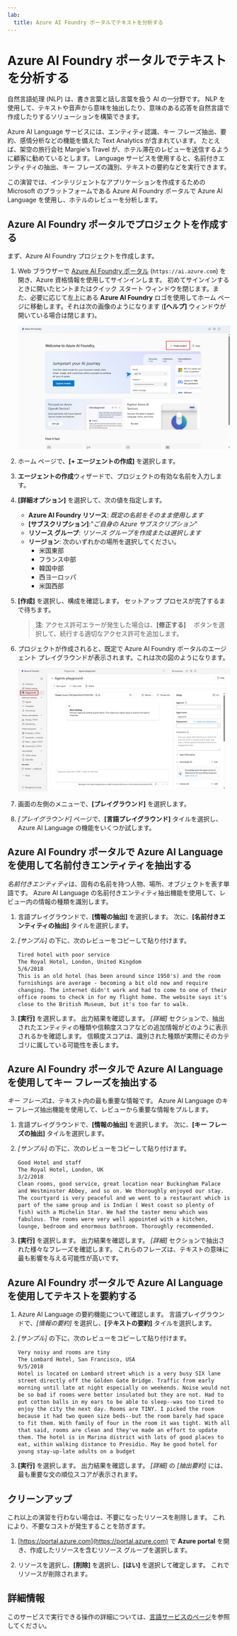 ```yaml
---
lab:
  title: Azure AI Foundry ポータルでテキストを分析する
---
```


# Azure AI Foundry ポータルでテキストを分析する

自然言語処理 (NLP) は、書き言葉と話し言葉を扱う AI の一分野です。 NLP を使用して、テキストや音声から意味を抽出したり、意味のある応答を自然言語で作成したりするソリューションを構築できます。

Azure AI Language サービスには、エンティティ認識、キー フレーズ抽出、要約、感情分析などの機能を備えた Text Analytics が含まれています。 たとえば、架空の旅行会社 Margie's Travel が、ホテル滞在のレビューを送信するように顧客に勧めているとします。 Language サービスを使用すると、名前付きエンティティの抽出、キー フレーズの識別、テキストの要約などを実行できます。

この演習では、インテリジェントなアプリケーションを作成するための Microsoft のプラットフォームである Azure AI Foundry ポータルで Azure AI Language を使用し、ホテルのレビューを分析します。 

## Azure AI Foundry ポータルでプロジェクトを作成する

まず、Azure AI Foundry プロジェクトを作成します。

1. Web ブラウザーで [Azure AI Foundry ポータル](https://ai.azure.com) (`https://ai.azure.com`) を開き、Azure 資格情報を使用してサインインします。 初めてサインインするときに開いたヒントまたはクイック スタート ウィンドウを閉じます。また、必要に応じて左上にある **Azure AI Foundry** ロゴを使用してホーム ページに移動します。それは次の画像のようになります (**[ヘルプ]** ウィンドウが開いている場合は閉じます)。

    ![エージェントの作成が選択されている Azure AI Foundry ホーム ページのスクリーンショット。](./media/azure-ai-foundry-home-page.png)

1. ホーム ページで、**[+ エージェントの作成]** を選択します。

1. **エージェントの作成**ウィザードで、プロジェクトの有効な名前を入力します。 

1. **[詳細オプション]** を選択して、次の値を指定します。
    - **Azure AI Foundry リソース**: *既定の名前をそのまま使用します*
    - **[サブスクリプション]**:"*ご自身の Azure サブスクリプション*"
    - **リソース グループ**: *リソース グループを作成または選択します*
    - **リージョン**: 次のいずれかの場所を選択してください。
        * 米国東部
        * フランス中部
        * 韓国中部
        * 西ヨーロッパ
        * 米国西部

1. **[作成]** を選択し、構成を確認します。 セットアップ プロセスが完了するまで待ちます。

    >**注**: アクセス許可エラーが発生した場合は、**[修正する]** 　ボタンを選択して、続行する適切なアクセス許可を追加します。

1. プロジェクトが作成されると、既定で Azure AI Foundry ポータルのエージェント プレイグラウンドが表示されます。これは次の図のようになります。

    ![Azure AI Foundry ポータルの Azure AI プロジェクトの詳細のスクリーンショット。](./media/ai-foundry-project-2.png)

1. 画面の左側のメニューで、**[プレイグラウンド]** を選択します。

1. *[プレイグラウンド]* ページで、**[言語プレイグラウンド]** タイルを選択し、Azure AI Language の機能をいくつか試します。

## Azure AI Foundry ポータルで Azure AI Language を使用して名前付きエンティティを抽出する

*名前付きエンティティ*は、固有の名前を持つ人物、場所、オブジェクトを表す単語です。 Azure AI Language の名前付きエンティティ抽出機能を使用して、レビュー内の情報の種類を識別します。

1. 言語プレイグラウンドで、**[情報の抽出]** を選択します。 次に、**[名前付きエンティティの抽出]** タイルを選択します。 

1. *[サンプル]* の下に、次のレビューをコピーして貼り付けます。

    ```
    Tired hotel with poor service
    The Royal Hotel, London, United Kingdom
    5/6/2018
    This is an old hotel (has been around since 1950's) and the room furnishings are average - becoming a bit old now and require changing. The internet didn't work and had to come to one of their office rooms to check in for my flight home. The website says it's close to the British Museum, but it's too far to walk.
    ```

1. **[実行]** を選択します。 出力結果を確認します。 *[詳細]* セクションで、抽出されたエンティティの種類や信頼度スコアなどの追加情報がどのように表示されるかを確認します。 信頼度スコアは、識別された種類が実際にそのカテゴリに属している可能性を表します。

## Azure AI Foundry ポータルで Azure AI Language を使用してキー フレーズを抽出する

*キー フレーズ*は、テキスト内の最も重要な情報です。 Azure AI Language のキー フレーズ抽出機能を使用して、レビューから重要な情報をプルします。

1. 言語プレイグラウンドで、**[情報の抽出]** を選択します。 次に、**[キー フレーズの抽出]** タイルを選択します。 

1. *[サンプル]* の下に、次のレビューをコピーして貼り付けます。

    ```
    Good Hotel and staff
    The Royal Hotel, London, UK
    3/2/2018
    Clean rooms, good service, great location near Buckingham Palace and Westminster Abbey, and so on. We thoroughly enjoyed our stay. The courtyard is very peaceful and we went to a restaurant which is part of the same group and is Indian ( West coast so plenty of fish) with a Michelin Star. We had the taster menu which was fabulous. The rooms were very well appointed with a kitchen, lounge, bedroom and enormous bathroom. Thoroughly recommended.
    ```

1. **[実行]** を選択します。 出力結果を確認します。 *[詳細]* セクションで抽出された様々なフレーズを確認します。 これらのフレーズは、テキストの意味に最も影響を与える可能性が高いです。

## Azure AI Foundry ポータルで Azure AI Language を使用してテキストを要約する
 
1. Azure AI Language の要約機能について確認します。 言語プレイグラウンドで、*[情報の要約]* を選択し、**[テキストの要約]** タイルを選択します。

1. *[サンプル]* の下に、次のレビューをコピーして貼り付けます。
    
    ```
    Very noisy and rooms are tiny
    The Lombard Hotel, San Francisco, USA
    9/5/2018
    Hotel is located on Lombard street which is a very busy SIX lane street directly off the Golden Gate Bridge. Traffic from early morning until late at night especially on weekends. Noise would not be so bad if rooms were better insulated but they are not. Had to put cotton balls in my ears to be able to sleep--was too tired to enjoy the city the next day. Rooms are TINY. I picked the room because it had two queen size beds--but the room barely had space to fit them. With family of four in the room it was tight. With all that said, rooms are clean and they've made an effort to update them. The hotel is in Marina district with lots of good places to eat, within walking distance to Presidio. May be good hotel for young stay-up-late adults on a budget
    ```

1. **[実行]** を選択します。 出力結果を確認します。 *[詳細]* の *[抽出要約]* には、最も重要な文の順位スコアが表示されます。   

## クリーンアップ

これ以上の演習を行わない場合は、不要になったリソースを削除します。 これにより、不要なコストが発生することを防ぎます。

1. [https://portal.azure.com](https://portal.azure.com) で **Azure portal** を開き、作成したリソースを含むリソース グループを選択します。

1. リソースを選択し、**[削除]** を選択し、**[はい]** を選択して確定します。 これでリソースが削除されます。

## 詳細情報

このサービスで実行できる操作の詳細については、[言語サービスのページ](https://learn.microsoft.com/azure/ai-services/language-service/overview)を参照してください。
